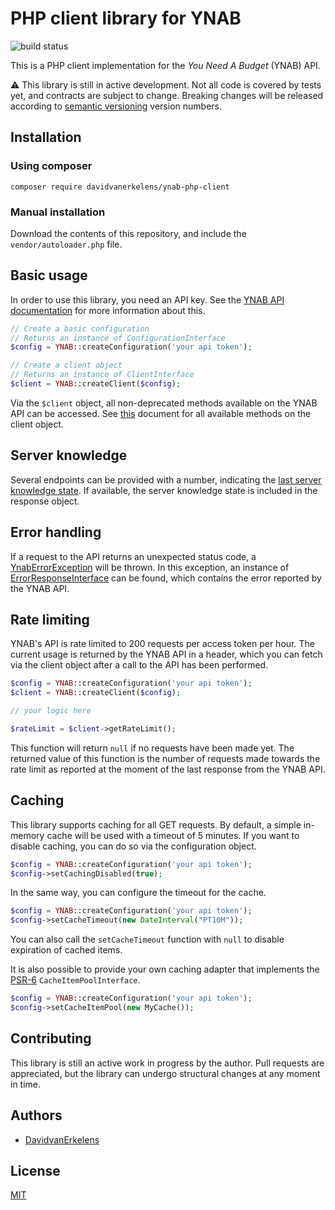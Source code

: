 # PHP client library for YNAB
![build status](https://github.com/DavidvanErkelens/ynab-php-client/actions/workflows/ci.yml/badge.svg)

This is a PHP client implementation for the _You Need A Budget_ (YNAB) API. 

:warning: This library is still in active development. Not all code is covered by tests yet, and contracts are subject
to change. Breaking changes will be released according to [semantic versioning](https://github.com/semver/semver) version
numbers.

## Installation
### Using composer
```
composer require davidvanerkelens/ynab-php-client
```

### Manual installation
Download the contents of this repository, and include the `vendor/autoloader.php` file.

## Basic usage
In order to use this library, you need an API key. See the [YNAB API documentation](https://api.youneedabudget.com/#authentication)
for more information about this.

```php
// Create a basic configuration
// Returns an instance of ConfigurationInterface
$config = YNAB::createConfiguration('your api token');

// Create a client object
// Returns an instance of ClientInterface
$client = YNAB::createClient($config);
```

Via the `$client` object, all non-deprecated methods available on the YNAB API can be accessed. See [this](docs/client-methods.md)
document for all available methods on the client object.

## Server knowledge
Several endpoints can be provided with a number, indicating the [last server knowledge state](https://api.youneedabudget.com/#deltas). 
If available, the server knowledge state is included in the response object.

## Error handling
If a request to the API returns an unexpected status code, a [YnabErrorException](src/Exceptions/YnabErrorException.php)
will be thrown. In this exception, an instance of [ErrorResponseInterface](src/Infrastructure/Errors/ErrorResponseInterface.php)
can be found, which contains the error reported by the YNAB API.

## Rate limiting
YNAB's API is rate limited to 200 requests per access token per hour. The current usage is returned by the YNAB API in 
a header, which you can fetch via the client object after a call to the API has been performed. 

```php
$config = YNAB::createConfiguration('your api token');
$client = YNAB::createClient($config);

// your logic here

$rateLimit = $client->getRateLimit();
```

This function will return `null` if no requests have been made yet. The returned value of this function is the number of 
requests made towards the rate limit as reported at the moment of the last response from the YNAB API.

## Caching
This library supports caching for all GET requests. By default, a simple in-memory cache will be used with a timeout
of 5 minutes. If you want to disable caching, you can do so via the configuration object.

```php
$config = YNAB::createConfiguration('your api token');
$config->setCachingDisabled(true);
```

In the same way, you can configure the timeout for the cache.

```php
$config = YNAB::createConfiguration('your api token');
$config->setCacheTimeout(new DateInterval("PT10M"));
```

You can also call the `setCacheTimeout` function with `null` to disable expiration of cached items.

It is also possible to provide your own caching adapter that implements the [PSR-6](https://www.php-fig.org/psr/psr-6/) 
`CacheItemPoolInterface`.

```php
$config = YNAB::createConfiguration('your api token');
$config->setCacheItemPool(new MyCache());
```

## Contributing
This library is still an active work in progress by the author. Pull requests are appreciated, but the library can 
undergo structural changes at any moment in time.

## Authors
- [DavidvanErkelens](https://github.com/DavidvanErkelens)

## License
[MIT](https://choosealicense.com/licenses/mit/)
